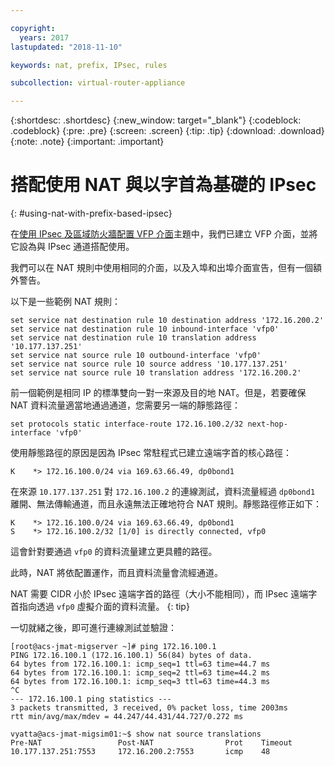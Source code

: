 ```yaml
---

copyright:
  years: 2017
lastupdated: "2018-11-10"

keywords: nat, prefix, IPsec, rules

subcollection: virtual-router-appliance

---
```


{:shortdesc: .shortdesc}
{:new_window: target="_blank"}
{:codeblock: .codeblock}
{:pre: .pre}
{:screen: .screen}
{:tip: .tip}
{:download: .download}
{:note: .note}
{:important: .important}

# 搭配使用 NAT 與以字首為基礎的 IPsec
{: #using-nat-with-prefix-based-ipsec}

在[使用 IPsec 及區域防火牆配置 VFP 介面](/docs/infrastructure/virtual-router-appliance?topic=virtual-router-appliance-configuring-a-vfp-interface-with-ipsec-and-zone-firewalls)主題中，我們已建立 VFP 介面，並將它設為與 IPsec 通道搭配使用。

我們可以在 NAT 規則中使用相同的介面，以及入埠和出埠介面宣告，但有一個額外警告。

以下是一些範例 NAT 規則：

```
set service nat destination rule 10 destination address '172.16.200.2'
set service nat destination rule 10 inbound-interface 'vfp0'
set service nat destination rule 10 translation address '10.177.137.251'
set service nat source rule 10 outbound-interface 'vfp0'
set service nat source rule 10 source address '10.177.137.251'
set service nat source rule 10 translation address '172.16.200.2'
```

前一個範例是相同 IP 的標準雙向一對一來源及目的地 NAT。但是，若要確保 NAT 資料流量適當地通過通道，您需要另一端的靜態路徑：

```
set protocols static interface-route 172.16.100.2/32 next-hop-interface 'vfp0'
```

使用靜態路徑的原因是因為 IPsec 常駐程式已建立遠端字首的核心路徑：

```
K    *> 172.16.100.0/24 via 169.63.66.49, dp0bond1
```

在來源 `10.177.137.251` 對 `172.16.100.2` 的連線測試，資料流量經過 `dp0bond1` 離開、無法傳輸通道，而且永遠無法正確地符合 NAT 規則。靜態路徑修正如下：

```
K    *> 172.16.100.0/24 via 169.63.66.49, dp0bond1
S    *> 172.16.100.2/32 [1/0] is directly connected, vfp0
```

這會針對要通過 `vfp0` 的資料流量建立更具體的路徑。

此時，NAT 將依配置運作，而且資料流量會流經通道。

NAT 需要 CIDR 小於 IPsec 遠端字首的路徑（大小不能相同），而 IPsec 遠端字首指向透過 `vfp0` 虛擬介面的資料流量。
{: tip}

一切就緒之後，即可進行連線測試並驗證：

```
[root@acs-jmat-migserver ~]# ping 172.16.100.1
PING 172.16.100.1 (172.16.100.1) 56(84) bytes of data.
64 bytes from 172.16.100.1: icmp_seq=1 ttl=63 time=44.7 ms
64 bytes from 172.16.100.1: icmp_seq=2 ttl=63 time=44.2 ms
64 bytes from 172.16.100.1: icmp_seq=3 ttl=63 time=44.3 ms
^C
--- 172.16.100.1 ping statistics ---
3 packets transmitted, 3 received, 0% packet loss, time 2003ms
rtt min/avg/max/mdev = 44.247/44.431/44.727/0.272 ms
 
vyatta@acs-jmat-migsim01:~$ show nat source translations
Pre-NAT                 Post-NAT                Prot    Timeout
10.177.137.251:7553     172.16.200.2:7553       icmp    48
```
